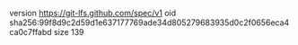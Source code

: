 version https://git-lfs.github.com/spec/v1
oid sha256:99f8d9c2d59d1e637177769ade34d805279683935d0c2f0656eca4ca0c7ffabd
size 139
